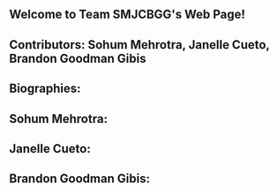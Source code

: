 ## Welcome to Team SMJCBGG's Web Page!

## Contributors: Sohum Mehrotra, Janelle Cueto, Brandon Goodman Gibis


## Biographies:

## Sohum Mehrotra:

## Janelle Cueto:

## Brandon Goodman Gibis:


